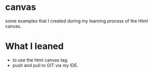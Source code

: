 # canvas
some examples that I created during my learning process of the Html canvas. 

# What I leaned
* to use the html canvas tag.
* push and pull to GIT via my IDE.


